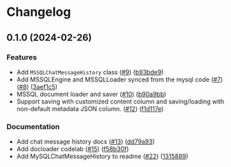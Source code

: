 # Changelog

## 0.1.0 (2024-02-26)


### Features

* Add `MSSQLChatMessageHistory` class ([#9](https://github.com/googleapis/langchain-google-cloud-sql-mssql-python/issues/9)) ([b93bde9](https://github.com/googleapis/langchain-google-cloud-sql-mssql-python/commit/b93bde96bd46beca22786f33b83efa5918f717ee))
* Add MSSQLEngine and MSSQLLoader synced from the mysql code ([#7](https://github.com/googleapis/langchain-google-cloud-sql-mssql-python/issues/7)) ([#8](https://github.com/googleapis/langchain-google-cloud-sql-mssql-python/issues/8)) ([3aef1c5](https://github.com/googleapis/langchain-google-cloud-sql-mssql-python/commit/3aef1c5678c6c5906a9d5ddf054e74d991035cb2))
* MSSQL document loader and saver ([#10](https://github.com/googleapis/langchain-google-cloud-sql-mssql-python/issues/10)) ([b90a9bb](https://github.com/googleapis/langchain-google-cloud-sql-mssql-python/commit/b90a9bb32c46eba7d99b95e911fe94b3040e426c))
* Support saving with customized content column and saving/loading with non-default metadata JSON column.  ([#12](https://github.com/googleapis/langchain-google-cloud-sql-mssql-python/issues/12)) ([f1d117e](https://github.com/googleapis/langchain-google-cloud-sql-mssql-python/commit/f1d117e788df265715ca497720672c50f39846ec))


### Documentation

* Add chat message history docs ([#13](https://github.com/googleapis/langchain-google-cloud-sql-mssql-python/issues/13)) ([dd79a93](https://github.com/googleapis/langchain-google-cloud-sql-mssql-python/commit/dd79a93b05746b937b5fba1b65e1877f8205ec7f))
* Add docloader codelab ([#15](https://github.com/googleapis/langchain-google-cloud-sql-mssql-python/issues/15)) ([f58b30f](https://github.com/googleapis/langchain-google-cloud-sql-mssql-python/commit/f58b30f8294e408007ff24765e134398810896bc))
* Add MySQLChatMessageHistory to readme ([#22](https://github.com/googleapis/langchain-google-cloud-sql-mssql-python/issues/22)) ([1315889](https://github.com/googleapis/langchain-google-cloud-sql-mssql-python/commit/1315889899ec4ba8dd8c4b34316cfadf24a6fd46))

